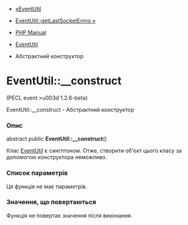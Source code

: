 - [«EventUtil](class.eventutil.md)
- [EventUtil::getLastSocketErrno »](eventutil.getlastsocketerrno.md)

- [PHP Manual](index.md)
- [EventUtil](class.eventutil.md)
- Абстрактний конструктор

# EventUtil::\_\_construct

(PECL event \>u003d 1.2.6-beta)

EventUtil::\_\_construct - Абстрактний конструктор

### Опис

abstract public **EventUtil::\_\_construct**()

Клас [EventUtil](class.eventutil.md) є синглтоном.
Отже, створити об'єкт цього класу за допомогою конструктора
неможливо.

### Список параметрів

Ця функція не має параметрів.

### Значення, що повертаються

Функція не повертає значення після виконання.
